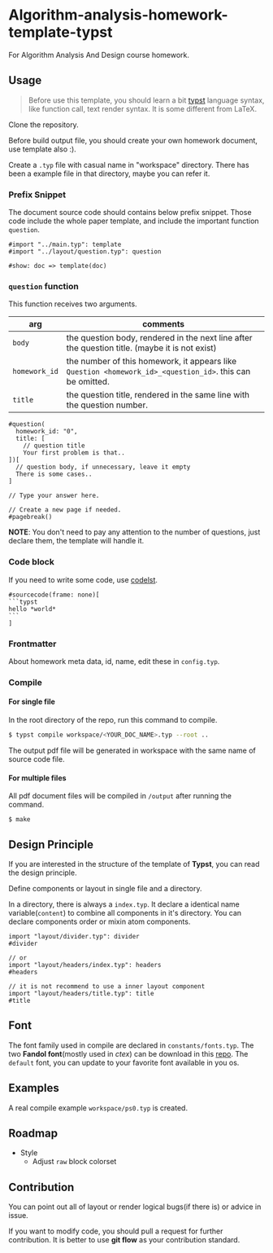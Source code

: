 # Algorithm-analysis-homework-template-typst

For Algorithm Analysis And Design course homework.

## Usage

> Before use this template, you should learn a bit
> [typst](https://typst.app) language syntax, like function
> call, text render syntax. It is some different from LaTeX.

Clone the repository.

Before build output file, you should create your
own homework document, use template also :).

Create a `.typ` file with casual name in "workspace"
directory. There has been a example file in that directory,
maybe you can refer it.

### Prefix Snippet

The document source code should contains below prefix snippet.
Those code include the whole paper template, and include the
important function `question`.

```typst
#import "../main.typ": template
#import "../layout/question.typ": question

#show: doc => template(doc)
```

### `question` function

This function receives two arguments.

| arg | comments |
|-----|----------|
|`body`| the question body, rendered in the next line after the question title. (maybe it is not exist) |
|`homework_id`| the number of this homework, it appears like `Question <homework_id>_<question_id>`. this can be omitted. |
|`title`| the question title, rendered in the same line with the question number. |

```typst
#question(
  homework_id: "0",
  title: [
    // question title
    Your first problem is that..
])[
  // question body, if unnecessary, leave it empty
  There is some cases..
]

// Type your answer here.

// Create a new page if needed.
#pagebreak()
```

**NOTE**: You don't need to pay any attention to the number of
questions, just declare them, the template will handle it.

### Code block

If you need to write some code, use
[codelst](https://github.com/typst/packages/tree/main/packages/preview/codelst).

````typst
#sourcecode(frame: none)[
```typst
hello *world*
```
]
````

### Frontmatter

About homework meta data, id, name, edit these in `config.typ`.

### Compile

#### For single file

In the root directory of the repo, run this command to compile.

```sh
$ typst compile workspace/<YOUR_DOC_NAME>.typ --root ..
```

The output pdf file will be generated in workspace with the
same name of source code file.

#### For multiple files

All pdf document files will be compiled in `/output` after running
the command.

```
$ make
```

## Design Principle

If you are interested in the structure of the template of
**Typst**, you can read the design principle.

Define components or layout in single file and a directory.

In a directory, there is always a `index.typ`. It declare a
identical name variable(`content`) to combine all components
in it's directory. You can declare components order or mixin
atom components.

```typst
import "layout/divider.typ": divider
#divider

// or
import "layout/headers/index.typ": headers
#headers

// it is not recommend to use a inner layout component
import "layout/headers/title.typ": title
#title
```

## Font

The font family used in compile are declared in
`constants/fonts.typ`. The two **Fandol font**(mostly used
in _ctex_) can be download in this
[repo](https://www.ctan.org/tex-archive/fonts/fandol). The
`default` font, you can update to your favorite font available
in you os.

## Examples

A real compile example `workspace/ps0.typ` is created.

## Roadmap

- Style
  - Adjust `raw` block colorset

## Contribution

You can point out all of layout or render logical bugs(if there is)
or advice in issue. 

If you want to modify code, you should pull a
request for further contribution. It is better to use **git flow**
as your contribution standard.